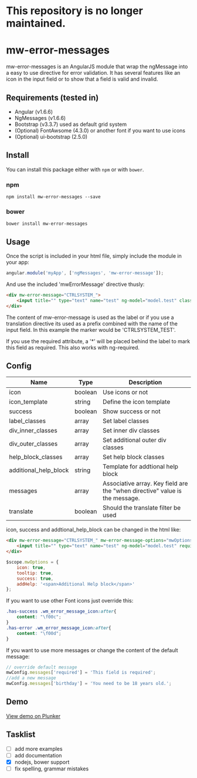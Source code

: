 # This repository is no longer maintained.
# mw-error-messages

mw-error-messages is an AngularJS module that wrap the ngMessage into a easy to use directive for error validation. It has several features like an icon in the input field or to show that a field is valid and invalid.

## Requirements (tested in)
- Angular (v1.6.6)
- NgMessages (v1.6.6)
- Bootstrap (v3.3.7) used as default grid system
- (Optional) FontAwsome (4.3.0) or another font if you want to use icons
- (Optional) ui-bootstrap (2.5.0)

## Install

You can install this package either with `npm` or with `bower`.

### npm

```shell
npm install mw-error-messages --save
```

### bower

```shell
bower install mw-error-messages
```

## Usage

Once the script is included in your html file, simply include the module in your app:
```javascript
angular.module('myApp', ['ngMessages', 'mw-error-message']);
```
    

And use the included 'mwErrorMessage' directive thusly:
```html
<div mw-error-message="CTRLSYSTEM_">
    <input title="" type="text" name="test" ng-model="model.test" class="form-control" required/>
</div>
```
    

The content of mw-error-message is used as the label or if you use a translation directive its used as a prefix combined with the name of the input field.
In this example the marker would be 'CTRLSYSTEM_TEST'.

If you use the required attribute, a '*' will be placed behind the label to mark this field as required. This also works with ng-required.


## Config

Name                    | Type      | Description
----------------------- | --------- | ------------
icon                    | boolean   | Use icons or not
icon_template           | string    | Define the icon template
success                 | boolean   | Show success or not
label_classes           | array     | Set label classes
div_inner_classes       | array     | Set inner div classes
div_outer_classes       | array     | Set additional outer div classes
help_block_classes      | array     | Set help block classes
additional_help_block   | string    | Template for addtional help block
messages                | array     | Associative array. Key field are the "when directive" value is the message.
translate               | boolean   | Should the translate filter be used

icon, success and addtional_help_block can be changed in the html like:
```html
<div mw-error-message="CTRLSYSTEM_" mw-error-message-options="mwOptions">
    <input title="" type="text" name="test" ng-model="model.test" required/>
</div>
```
```js
$scope.mwOptions = {
    icon: true,
    tooltip: true,
    success: true,
    addHelp: '<span>Additional Help block</span>'
};
```
If you want to use other Font icons just override this:
```css
.has-success .wm_error_message_icon:after{
	content: "\f00c";
}
.has-error .wm_error_message_icon:after{
	content: "\f00d";
}
```

If you want to use more messages or change the content of the default message:
```js
// override default message
mwConfig.messages['required'] = 'This field is required';
//add a new message
mwConfig.messages['birthday'] = 'You need to be 18 years old.';
```

## Demo

<a href='https://plnkr.co/edit/ZF3fAjkD5MRiWMViNnId?p=preview' target='_blank'>View demo on Plunker</a>


## Tasklist 
- [ ] add more examples
- [ ] add documentation
- [X] nodejs, bower support
- [ ] fix spelling, grammar mistakes
